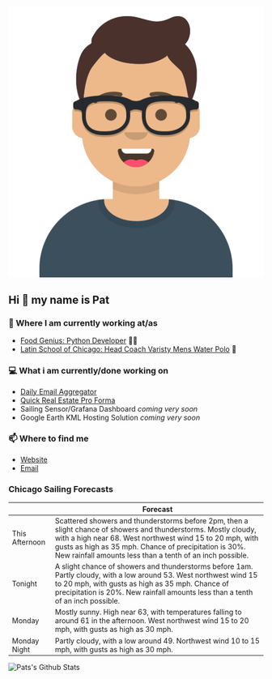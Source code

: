 [![Social banner for p-j-falconer](https://raw.githubusercontent.com/P-J-FALCONER/P-J-FALCONER/master/assets/avataaars.svg)](https://patfalconer.com/)
## Hi :wave: my name is Pat

### 💼 Where I am currently working at/as
- [Food Genius: Python Developer](https://getfoodgenius.com/) 🍔🐍
- [Latin School of Chicago: Head Coach Varisty Mens Water Polo](https://www.latinschool.org/) 🤽


### 💻 What i am currently/done working on
 - [Daily Email Aggregator](https://github.com/P-J-FALCONER/dott_daily_mail)
 - [Quick Real Estate Pro Forma](https://github.com/P-J-FALCONER/henry)
 - Sailing Sensor/Grafana Dashboard *coming very soon*
 - Google Earth KML Hosting Solution *coming very soon*

### 📫 Where to find me
 - [Website](https://patfalconer.com/)
 - [Email](mailto:patrick.j.falconer@gmail.com)


### Chicago Sailing Forecasts
|   | Forecast  |
|---|---|
| This Afternoon | Scattered showers and thunderstorms before 2pm, then a slight chance of showers and thunderstorms. Mostly cloudy, with a high near 68. West northwest wind 15 to 20 mph, with gusts as high as 35 mph. Chance of precipitation is 30%. New rainfall amounts less than a tenth of an inch possible. |
| Tonight | A slight chance of showers and thunderstorms before 1am. Partly cloudy, with a low around 53. West northwest wind 15 to 20 mph, with gusts as high as 35 mph. Chance of precipitation is 20%. New rainfall amounts less than a tenth of an inch possible. |
| Monday | Mostly sunny. High near 63, with temperatures falling to around 61 in the afternoon. West northwest wind 15 to 20 mph, with gusts as high as 30 mph. |
| Monday Night | Partly cloudy, with a low around 49. Northwest wind 10 to 15 mph, with gusts as high as 30 mph. |

![Pats's Github Stats](https://github-readme-stats.vercel.app/api?username=p-j-falconer&show_icons=true&theme=radical)

